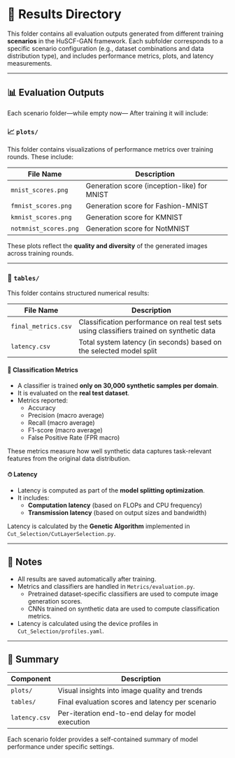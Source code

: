 # 📁 Results Directory

This folder contains all evaluation outputs generated from different training **scenarios** in the HuSCF-GAN framework. Each subfolder corresponds to a specific scenario configuration (e.g., dataset combinations and data distribution type), and includes performance metrics, plots, and latency measurements.

---

## 📊 Evaluation Outputs

Each scenario folder—while empty now— After training it will include:

### 📈 `plots/`

This folder contains visualizations of performance metrics over training rounds. These include:

| File Name               | Description                                          |
|-------------------------|------------------------------------------------------|
| `mnist_scores.png`      | Generation score (inception-like) for MNIST         |
| `fmnist_scores.png`     | Generation score for Fashion-MNIST                  |
| `kmnist_scores.png`     | Generation score for KMNIST                         |
| `notmnist_scores.png`   | Generation score for NotMNIST                       |


These plots reflect the **quality and diversity** of the generated images across training rounds.

---

### 📄 `tables/`

This folder contains structured numerical results:

| File Name              | Description                                                              |
|------------------------|--------------------------------------------------------------------------|
| `final_metrics.csv`    | Classification performance on real test sets using classifiers trained on synthetic data |
| `latency.csv`          | Total system latency (in seconds) based on the selected model split      |

#### 🧪 Classification Metrics

- A classifier is trained **only on 30,000 synthetic samples per domain**.
- It is evaluated on the **real test dataset**.
- Metrics reported:
  - Accuracy
  - Precision (macro average)
  - Recall (macro average)
  - F1-score (macro average)
  - False Positive Rate (FPR macro)

These metrics measure how well synthetic data captures task-relevant features from the original data distribution.

#### ⏱ Latency

- Latency is computed as part of the **model splitting optimization**.
- It includes:
  - **Computation latency** (based on FLOPs and CPU frequency)
  - **Transmission latency** (based on output sizes and bandwidth)

Latency is calculated by the **Genetic Algorithm** implemented in `Cut_Selection/CutLayerSelection.py`.

---

## 📝 Notes

- All results are saved automatically after training.
- Metrics and classifiers are handled in `Metrics/evaluation.py`.
  - Pretrained dataset-specific classifiers are used to compute image generation scores.
  - CNNs trained on synthetic data are used to compute classification metrics.
- Latency is calculated using the device profiles in `Cut_Selection/profiles.yaml`.

---


## 🔁 Summary

| Component      | Description                                      |
|----------------|--------------------------------------------------|
| `plots/`       | Visual insights into image quality and trends    |
| `tables/`      | Final evaluation scores and latency per scenario |
| `latency.csv`  | Per-iteration end-to-end delay for model execution |

Each scenario folder provides a self-contained summary of model performance under specific settings.

